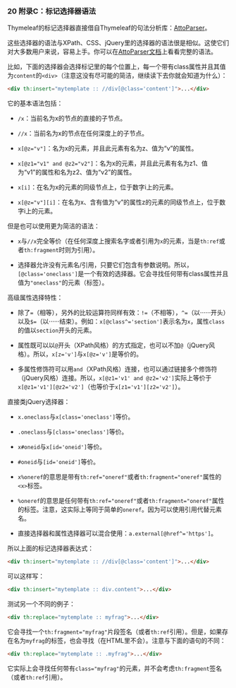 ### 20 附录C：标记选择器语法

Thymeleaf的标记选择器直接借自Thymeleaf的句法分析库：[AttoParser](http://attoparser.org/)。

这些选择器的语法与XPath、CSS、jQuery里的选择器的语法很是相似。这使它们对大多数用户来说，容易上手。你可以在[AttoParser文档](http://www.attoparser.org/apidocs/attoparser/2.0.4.RELEASE/org/attoparser/select/package-summary.html)上看看完整的语法。

比如，下面的选择器会选择标记里的每个位置上，每一个带有class属性并且其值为`content`的`<div>`（注意这没有尽可能的简洁，继续读下去你就会知道为什么）：

```html
<div th:insert="mytemplate :: //div[@class='content']">...</div>
```

它的基本语法包括：

- `/x`：当前名为x的节点的直接的子节点。

- `//x`：当前名为x的节点在任何深度上的子节点。

- `x[@z="v"]`：名为x的元素，并且此元素有名为z、值为“v”的属性。

- `x[@z1="v1" and @z2="v2"]`：名为x的元素，并且此元素有名为z1、值为“v1”的属性和名为z2、值为“v2”的属性。

- `x[i]`：在名为x的元素的同级节点上，位于数字i上的元素。

- `x[@z="v"][i]`：在名为x、含有值为“v”的属性z的元素的同级节点上，位于数字i上的元素。

但是也可以使用更为简洁的语法：

- `x`与`//x`完全等价（在任何深度上搜索名字或者引用为`x`的元素，当是`th:ref`或者`th:fragment`时则为引用）。

- 选择器允许没有元素名/引用，只要它们包含有参数说明。所以，`[@class='oneclass']`是一个有效的选择器。它会寻找任何带有class属性并且值为`"oneclass"`的元素（标签）。

高级属性选择特性：

- 除了`=`（相等），另外的比较运算符同样有效：`!=`（不相等），`^=`（以······开头）以及`$=`（以······结束）。例如：`x[@class^='section']`表示名为`x`，属性`class`的值以`section`开头的元素。

- 属性既可以以`@`开头（XPath风格）的方式指定，也可以不加`@`（jQuery风格）。所以，`x[z='v']`与`x[@z='v']`是等价的。

- 多属性修饰符可以用`and`（XPath风格）连接，也可以通过链接多个修饰符（jQuery风格）连接。所以，`x[@z1='v1' and @z2='v2']`实际上等价于 `x[@z1='v1'][@z2='v2']`（也等价于`x[z1='v1'][z2='v2']`）。

直接类jQuery选择器：

- `x.oneclass`与`x[class='oneclass']`等价。

- `.oneclass`与`[class='oneclass']`等价。

- `x#oneid`与`x[id='oneid']`等价。

- `#oneid`与`[id='oneid']`等价。

- `x%oneref`的意思是带有`th:ref="oneref"`或者`th:fragment="oneref"`属性的`<x>`标签。 

- `%oneref`的意思是任何带有`th:ref="oneref"`或者`th:fragment="oneref"`属性的标签。注意，这实际上等同于简单的`oneref`。因为可以使用引用代替元素名。

- 直接选择器和属性选择器可以混合使用：`a.external[@href^='https']`。

所以上面的标记选择器表达式：

```html
<div th:insert="mytemplate :: //div[@class='content']">...</div>
```

可以这样写：

```html
<div th:insert="mytemplate :: div.content">...</div>
```

测试另一个不同的例子：

```html
<div th:replace="mytemplate :: myfrag">...</div>
```

它会寻找一个`th:fragment="myfrag"`片段签名（或者`th:ref`引用）。但是，如果存在名为`myfrag`的标签，也会寻找（在HTML里不会）。注意与下面的语句的不同：

```html
<div th:replace="mytemplate :: .myfrag">...</div>
```

它实际上会寻找任何带有`class="myfrag"`的元素，并不会考虑`th:fragment`签名（或者`th:ref`引用）。
